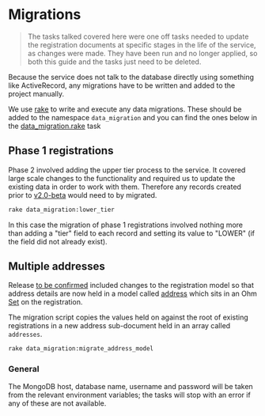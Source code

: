 # Migrations

> The tasks talked covered here were one off tasks needed to update the registration documents at specific stages in the life of the service, as changes were made. They have been run and no longer applied, so both this guide and the tasks just need to be deleted.

Because the service does not talk to the database directly using something like ActiveRecord, any migrations have to be written and added to the project manually.

We use [rake](https://github.com/ruby/rake) to write and execute any data migrations. These should be added to the namespace `data_migration` and you can find the ones below in the [data_migration.rake](https://github.com/DEFRA/waste-carriers-frontend/blob/master/lib/tasks/data_migration.rake) task

## Phase 1 registrations

Phase 2 involved adding the upper tier process to the service. It covered large scale changes to the functionality and required us to update the existing data in order to work with them. Therefore any records created prior to [v2.0-beta](https://github.com/DEFRA/waste-carriers-frontend/releases/tag/v2.0-beta) would need to by migrated.

```bash
rake data_migration:lower_tier
```

In this case the migration of phase 1 registrations involved nothing more than adding a "tier" field to each record and setting its value to "LOWER" (if the field did not already exist).

## Multiple addresses

Release [to be confirmed](https://github.com/DEFRA/waste-exemplar-frontend) included changes to the registration model so that address details are now held in a model called [address](https://github.com/DEFRA/waste-carriers-frontend/blob/master/app/models/address.rb) which sits in an Ohm [Set](http://www.rubydoc.info/github/soveran/ohm/Ohm/Set) on the registration.

The migration script copies the values held on against the root of existing registrations in a new address sub-document held in an array called `addresses`.

```bash
rake data_migration:migrate_address_model
```

### General

The MongoDB host, database name, username and password will be taken from the relevant environment variables; the tasks will stop with an error if any of these are not available.
